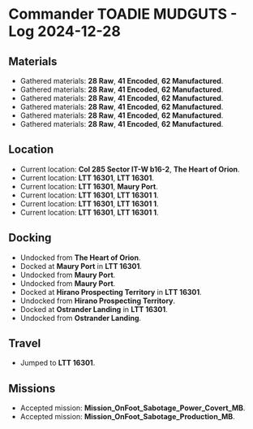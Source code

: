 # Commander TOADIE MUDGUTS - Log 2024-12-28

## Materials
- Gathered materials: **28 Raw**, **41 Encoded**, **62 Manufactured**.
- Gathered materials: **28 Raw**, **41 Encoded**, **62 Manufactured**.
- Gathered materials: **28 Raw**, **41 Encoded**, **62 Manufactured**.
- Gathered materials: **28 Raw**, **41 Encoded**, **62 Manufactured**.
- Gathered materials: **28 Raw**, **41 Encoded**, **62 Manufactured**.
- Gathered materials: **28 Raw**, **41 Encoded**, **62 Manufactured**.

## Location
- Current location: **Col 285 Sector IT-W b16-2**, **The Heart of Orion**.
- Current location: **LTT 16301**, **LTT 16301**.
- Current location: **LTT 16301**, **Maury Port**.
- Current location: **LTT 16301**, **LTT 16301 1**.
- Current location: **LTT 16301**, **LTT 16301 1**.
- Current location: **LTT 16301**, **LTT 16301 1**.

## Docking
- Undocked from **The Heart of Orion**.
- Docked at **Maury Port** in **LTT 16301**.
- Undocked from **Maury Port**.
- Undocked from **Maury Port**.
- Docked at **Hirano Prospecting Territory** in **LTT 16301**.
- Undocked from **Hirano Prospecting Territory**.
- Docked at **Ostrander Landing** in **LTT 16301**.
- Undocked from **Ostrander Landing**.

## Travel
- Jumped to **LTT 16301**.

## Missions
- Accepted mission: **Mission_OnFoot_Sabotage_Power_Covert_MB**.
- Accepted mission: **Mission_OnFoot_Sabotage_Production_MB**.

